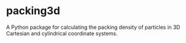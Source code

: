 # packing3d
A Python package for calculating the packing density of particles in 3D Cartesian and cylindrical coordinate systems.
